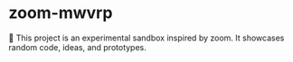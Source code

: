 ﻿# zoom-mwvrp

🚀 This project is an experimental sandbox inspired by zoom.
It showcases random code, ideas, and prototypes.
